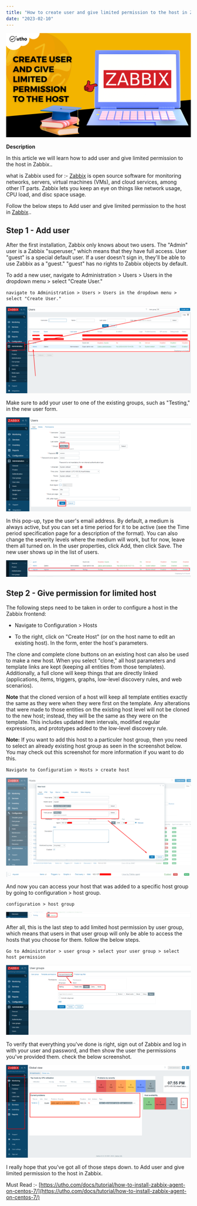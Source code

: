 ```yaml
---
title: "How to create user and give limited permission to the host in Zabbix"
date: "2023-02-10"
---
```


![How to create user and give limited permission to the host in Zabbix](images/How-to-create-user-and-give-limited-permission-to-the-host-in-Zabbix-1024x576.png)

**Description**

In this article we will learn how to add user and give limited permission to the host in Zabbix..

what is Zabbix used for :- [Zabbix](https://utho.com/docs/tutorial/how-to-install-zabbix-agent-on-centos-7/) is open source software for monitoring networks, servers, virtual machines (VMs), and cloud services, among other IT parts. Zabbix lets you keep an eye on things like network usage, CPU load, and disc space usage.

Follow the below steps to Add user and give limited permission to the host in [Zabbix](https://en.wikipedia.org/wiki/Zabbix)..

## Step 1 - Add user

After the first installation, Zabbix only knows about two users. The "Admin" user is a Zabbix "superuser," which means that they have full access. User "guest" is a special default user. If a user doesn't sign in, they'll be able to use Zabbix as a "guest." "guest" has no rights to Zabbix objects by default.

To add a new user, navigate to Administration > Users > Users in the dropdown menu > select "Create User."

```
navigate to Administration > Users > Users in the dropdown menu > select "Create User."
```

![how to create user in zabbix ](images/image-796-1024x480.png)

Make sure to add your user to one of the existing groups, such as "Testing," in the new user form.

![user parameters in Zabbix](images/image-797-1024x520.png)

In this pop-up, type the user's email address. By default, a medium is always active, but you can set a time period for it to be active (see the Time period specification page for a description of the format). You can also change the severity levels where the medium will work, but for now, leave them all turned on. In the user properties, click Add, then click Save. The new user shows up in the list of users.

![new user in Zabbix](images/image-798-1024x91.png)

## Step 2 - Give permission for limited host

The following steps need to be taken in order to configure a host in the Zabbix frontend:

- Navigate to Configuration > Hosts

- To the right, click on "Create Host" (or on the host name to edit an existing host). In the form, enter the host's parameters.

The clone and complete clone buttons on an existing host can also be used to make a new host. When you select "clone," all host parameters and template links are kept (keeping all entities from those templates). Additionally, a full clone will keep things that are directly linked (applications, items, triggers, graphs, low-level discovery rules, and web scenarios).

**Note** that the cloned version of a host will keep all template entities exactly the same as they were when they were first on the template. Any alterations that were made to those entities on the existing host level will not be cloned to the new host; instead, they will be the same as they were on the template. This includes updated item intervals, modified regular expressions, and prototypes added to the low-level discovery rule.

**Note:** If you want to add this host to a particuler host group, then you need to select an already existing host group as seen in the screenshot below. You may check out this screenshot for more information if you want to do this.

```
Navigate to Configuration > Hosts > create host
```

![how to create host- Zabbix](images/image-799-1024x486.png)

![](images/image-800-1024x29.png)

And now you can access your host that was added to a specific host group by going to configuration > host group. 

```
configuration > host group
```

![User details in zabbix](images/image-801-1024x33.png)

After all, this is the last step to add limited host permission by user group, which means that users in that user group will only be able to access the hosts that you choose for them. follow the below steps.

```
Go to Administrator > user group > select your user group > select host permission
```

![give  permission to host](images/image-802-1024x385.png)

To verify that everything you've done is right, sign out of Zabbix and log in with your user and password, and then show the user the permissions you've provided them. check the below screenshot.

![Zabbix dashboard](images/image-803-1024x513.png)

I really hope that you've got all of those steps down. to Add user and give limited permission to the host in Zabbix.

Must Read :- [https://utho.com/docs/tutorial/how-to-install-zabbix-agent-on-centos-7/](https://utho.com/docs/tutorial/how-to-install-zabbix-agent-on-centos-7/)
